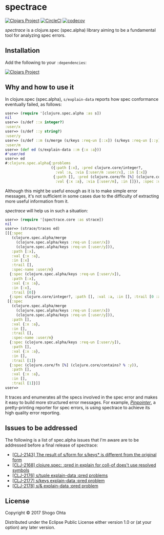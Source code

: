 # spectrace 
[![Clojars Project](https://img.shields.io/clojars/v/spectrace.svg)](https://clojars.org/spectrace)
[![CircleCI](https://circleci.com/gh/athos/spectrace/tree/master.svg?style=shield)](https://circleci.com/gh/athos/spectrace/tree/master)
[![codecov](https://codecov.io/gh/athos/spectrace/branch/master/graph/badge.svg)](https://codecov.io/gh/athos/spectrace)

_spectrace_ is a clojure.spec (spec.alpha) library aiming to be a fundamental tool for analyzing spec errors.

## Installation

Add the following to your `:dependencies`:

[![Clojars Project](https://clojars.org/spectrace/latest-version.svg)](http://clojars.org/spectrace)

## Why and how to use it

In clojure.spec (spec.alpha), `s/explain-data` reports how spec conformance eventually failed, as follows:

```clj
user=> (require '[clojure.spec.alpha :as s])
nil
user=> (s/def ::x integer?)
:user/x
user=> (s/def ::y string?)
:user/y
user=> (s/def ::m (s/merge (s/keys :req-un [::x]) (s/keys :req-un [::y])))
:user/m
user=> (def ed (s/explain-data ::m {:x :a}))
#'user/ed
user=> ed
#:clojure.spec.alpha{:problems
                     ({:path [:x], :pred clojure.core/integer?,
                       :val :a, :via [:user/m :user/x], :in [:x]}
                      {:path [], :pred (clojure.core/fn [%] (clojure.core/contains? % :y)),
                       :val {:x :a}, :via [:user/m], :in []}), :spec :user/m, :value {:x :a}}
```

Although this might be useful enough as it is to make simple error messages, it's not sufficient in some cases due to the difficulty of extracting more useful information from it.

*spectrace* will help us in such a situation:

```clj
user=> (require '[spectrace.core :as strace])
nil
user=> (strace/traces ed)
[[{:spec
   (clojure.spec.alpha/merge
     (clojure.spec.alpha/keys :req-un [:user/x])
     (clojure.spec.alpha/keys :req-un [:user/y])),
   :path [:x],
   :val {:x :a},
   :in [:x]
   :trail [],
   :spec-name :user/m}
  {:spec (clojure.spec.alpha/keys :req-un [:user/x]),
   :path [:x],
   :val {:x :a},
   :in [:x],
   :trail [0]}
  {:spec clojure.core/integer?, :path [], :val :a, :in [], :trail [0 :x], :spec-name :user/x}]
 [{:spec
   (clojure.spec.alpha/merge
     (clojure.spec.alpha/keys :req-un [:user/x])
     (clojure.spec.alpha/keys :req-un [:user/y])),
   :path [],
   :val {:x :a},
   :in [],
   :trail [],
   :spec-name :user/m}
  {:spec (clojure.spec.alpha/keys :req-un [:user/y]),
   :path [],
   :val {:x :a},
   :in [],
   :trail [1]}
  {:spec (clojure.core/fn [%] (clojure.core/contains? % :y)),
   :path [],
   :val {:x :a},
   :in [],
   :trail [1]}]]
user=> 
```

It traces and enumerates all the specs involved in the spec error and makes it easy to build more structured error messages.
For example, [_Pinpointer_](https://github.com/athos/Pinpointer), a pretty-printing reporter for spec errors, is using spectrace to achieve its high quality error reporting.

## Issues to be addressed

The following is a list of spec.alpha issues that I'm aware are to be addressed before a final release of spectrace:

- [[CLJ-2143] The result of s/form for s/keys\* is different from the original form](https://dev.clojure.org/jira/browse/CLJ-2143)
- [[CLJ-2168] clojure.spec: :pred in explain for coll-of does't use resolved symbols](https://dev.clojure.org/jira/browse/CLJ-2168)
- [[CLJ-2176] s/tuple explain-data :pred problems](https://dev.clojure.org/jira/browse/CLJ-2176)
- [[CLJ-2177] s/keys explain-data :pred problem](https://dev.clojure.org/jira/browse/CLJ-2177)
- [[CLJ-2178] s/& explain-data :pred problem](https://dev.clojure.org/jira/browse/CLJ-2178)

## License

Copyright © 2017 Shogo Ohta

Distributed under the Eclipse Public License either version 1.0 or (at
your option) any later version.
